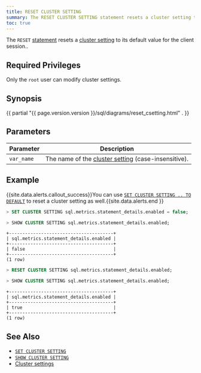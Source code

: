 ```yaml
---
title: RESET CLUSTER SETTING
summary: The RESET CLUSTER SETTING statement resets a cluster setting to its default value for the client session.
toc: true
---
```


The `RESET` [statement](sql-statements.html) resets a [cluster setting](set-cluster-setting.html) to its default value for the client session..


## Required Privileges

Only the `root` user can modify cluster settings.

## Synopsis

<div>
{{ partial "{{ page.version.version }}/sql/diagrams/reset_csetting.html" . }}
</div>

## Parameters

| Parameter | Description |
|-----------|-------------|
| `var_name` | The name of the [cluster setting](cluster-settings.html) (case-insensitive). |

## Example

{{site.data.alerts.callout_success}}You can use <a href="set-cluster-setting.html"><code>SET CLUSTER SETTING .. TO DEFAULT</code></a> to reset a cluster setting as well.{{site.data.alerts.end }}

~~~ sql
> SET CLUSTER SETTING sql.metrics.statement_details.enabled = false;
~~~

~~~ sql
> SHOW CLUSTER SETTING sql.metrics.statement_details.enabled;
~~~

~~~
+---------------------------------------+
| sql.metrics.statement_details.enabled |
+---------------------------------------+
| false                                 |
+---------------------------------------+
(1 row)
~~~

~~~ sql
> RESET CLUSTER SETTING sql.metrics.statement_details.enabled;
~~~

~~~ sql
> SHOW CLUSTER SETTING sql.metrics.statement_details.enabled;
~~~

~~~
+---------------------------------------+
| sql.metrics.statement_details.enabled |
+---------------------------------------+
| true                                  |
+---------------------------------------+
(1 row)
~~~

## See Also

- [`SET CLUSTER SETTING`](set-cluster-setting.html)
- [`SHOW CLUSTER SETTING`](show-cluster-setting.html)
- [Cluster settings](cluster-settings.html)
